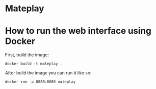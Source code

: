 # Mateplay

# How to run the web interface using Docker

First, build the image:

    docker build -t mateplay .

After build the image you can run it like so:
    
    docker run -p 8080:8080 mateplay

